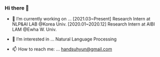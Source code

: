 ### Hi there 👋



- 🔭 I’m currently working on ...
    [2021.03~Present] Research Intern at NLP&AI LAB @Korea Univ.
    [2020.01~2020.12] Research Intern at AIBI LAM @Ewha W. Univ.
    

- 🤔 I’m interested in ...
    Natural Language Processing
    

- 📫 How to reach me: ...
    [handsuhyun@gmail.com](handsuhyun@gmail.com)
    


